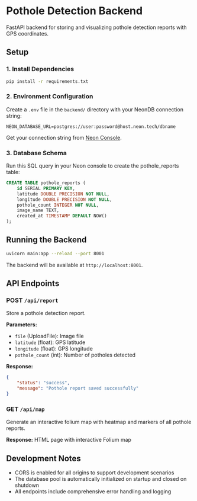 # Pothole Detection Backend

FastAPI backend for storing and visualizing pothole detection reports with GPS coordinates.

## Setup

### 1. Install Dependencies

```bash
pip install -r requirements.txt
```

### 2. Environment Configuration

Create a `.env` file in the `backend/` directory with your NeonDB connection string:

```
NEON_DATABASE_URL=postgres://user:password@host.neon.tech/dbname
```

Get your connection string from [Neon Console](https://console.neon.tech).

### 3. Database Schema

Run this SQL query in your Neon console to create the pothole_reports table:

```sql
CREATE TABLE pothole_reports (
    id SERIAL PRIMARY KEY,
    latitude DOUBLE PRECISION NOT NULL,
    longitude DOUBLE PRECISION NOT NULL,
    pothole_count INTEGER NOT NULL,
    image_name TEXT,
    created_at TIMESTAMP DEFAULT NOW()
);
```

## Running the Backend

```bash
uvicorn main:app --reload --port 8001
```

The backend will be available at `http://localhost:8001`.

## API Endpoints

### POST `/api/report`

Store a pothole detection report.

**Parameters:**
- `file` (UploadFile): Image file
- `latitude` (float): GPS latitude
- `longitude` (float): GPS longitude
- `pothole_count` (int): Number of potholes detected

**Response:**
```json
{
    "status": "success",
    "message": "Pothole report saved successfully"
}
```

### GET `/api/map`

Generate an interactive folium map with heatmap and markers of all pothole reports.

**Response:** HTML page with interactive Folium map

## Development Notes

- CORS is enabled for all origins to support development scenarios
- The database pool is automatically initialized on startup and closed on shutdown
- All endpoints include comprehensive error handling and logging

